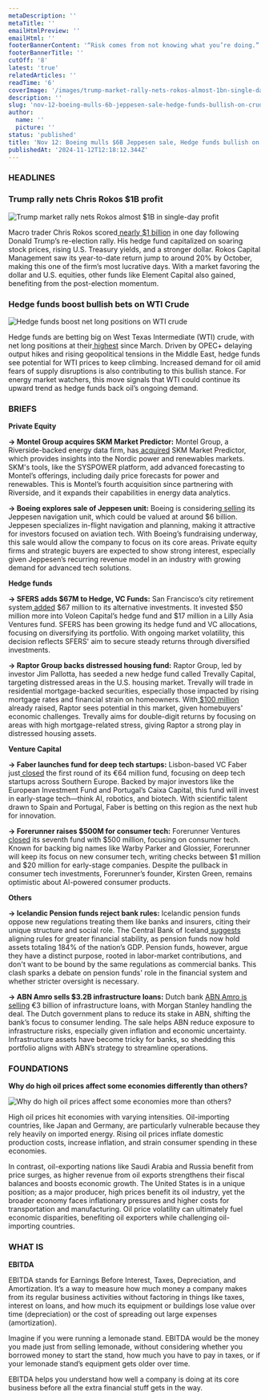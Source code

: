```yaml
---
metaDescription: ''
metaTitle: ''
emailHtmlPreview: ''
emailHtml: ''
footerBannerContent: '“Risk comes from not knowing what you’re doing.” — Warren Buffett'
footerBannerTitle: ''
cutOff: '8'
latest: 'true'
relatedArticles: ''
readTime: '6'
coverImage: '/images/trump-market-rally-nets-rokos-almost-1bn-single-day-profit-YyND.webp'
description: ''
slug: 'nov-12-boeing-mulls-6b-jeppesen-sale-hedge-funds-bullish-on-crude'
author:
  name: ''
  picture: ''
status: 'published'
title: 'Nov 12: Boeing mulls $6B Jeppesen sale, Hedge funds bullish on crude'
publishedAt: '2024-11-12T12:18:12.344Z'
---
```


### HEADLINES

### Trump rally nets Chris Rokos $1B profit

![Trump market rally nets Rokos almost $1B in single-day profit](/images/trump-market-rally-nets-rokos-almost-1bn-single-day-profit-MzND.webp)

Macro trader Chris Rokos scored[ nearly $1 billion](https://www.hedgeweek.com/trump-market-rally-nets-rokos-almost-1bn-single-day-profit/) in one day following Donald Trump’s re-election rally. His hedge fund capitalized on soaring stock prices, rising U.S. Treasury yields, and a stronger dollar. Rokos Capital Management saw its year-to-date return jump to around 20% by October, making this one of the firm’s most lucrative days. With a market favoring the dollar and U.S. equities, other funds like Element Capital also gained, benefiting from the post-election momentum.

### Hedge funds boost bullish bets on WTI Crude

![Hedge funds boost net long positions on WTI crude](/images/hedge-funds-up-bullish-wti-bets-to-highest-level-since-march-g2Nj.webp)

Hedge funds are betting big on West Texas Intermediate (WTI) crude, with net long positions at their[ highest](https://www.hedgeweek.com/hedge-funds-up-bullish-wti-bets-to-highest-level-since-march/#:~:text=Hedge%20funds%20have%20boosted%20their,to%20a%20report%20by%20Bloomberg.) since March. Driven by OPEC+ delaying output hikes and rising geopolitical tensions in the Middle East, hedge funds see potential for WTI prices to keep climbing. Increased demand for oil amid fears of supply disruptions is also contributing to this bullish stance. For energy market watchers, this move signals that WTI could continue its upward trend as hedge funds back oil’s ongoing demand.

### BRIEFS

**Private Equity**

**→ Montel Group acquires SKM Market Predictor:** Montel Group, a Riverside-backed energy data firm, has[ acquired](https://www.privateequitywire.co.uk/riversides-montel-group-to-acquire-skm-market-predictor/) SKM Market Predictor, which provides insights into the Nordic power and renewables markets. SKM's tools, like the SYSPOWER platform, add advanced forecasting to Montel’s offerings, including daily price forecasts for power and renewables. This is Montel’s fourth acquisition since partnering with Riverside, and it expands their capabilities in energy data analytics.

**→ Boeing explores sale of Jeppesen unit:** Boeing is considering[ selling](https://www.privateequitywire.co.uk/boeing-mulls-6bn-sale-of-jeppesen-navigation-unit-piquing-pe-interest/#:~:text=Boeing%20is%20evaluating%20a%20potential,a%20report%20by%20Bloomberg%20News.) its Jeppesen navigation unit, which could be valued at around $6 billion. Jeppesen specializes in-flight navigation and planning, making it attractive for investors focused on aviation tech. With Boeing’s fundraising underway, this sale would allow the company to focus on its core areas. Private equity firms and strategic buyers are expected to show strong interest, especially given Jeppesen’s recurring revenue model in an industry with growing demand for advanced tech solutions.

**Hedge funds**

**→ SFERS adds $67M to Hedge, VC Funds:** San Francisco’s city retirement system[ added](https://www.privateequitywire.co.uk/sfers-ups-hedge-fund-and-vc-fund-allocations-by-67m/) $67 million to its alternative investments. It invested $50 million more into Voleon Capital’s hedge fund and $17 million in a Lilly Asia Ventures fund. SFERS has been growing its hedge fund and VC allocations, focusing on diversifying its portfolio. With ongoing market volatility, this decision reflects SFERS' aim to secure steady returns through diversified investments.

**→ Raptor Group backs distressed housing fund:** Raptor Group, led by investor Jim Pallotta, has seeded a new hedge fund called Trevally Capital, targeting distressed areas in the U.S. housing market. Trevally will trade in residential mortgage-backed securities, especially those impacted by rising mortgage rates and financial strain on homeowners. With[ $100 million](https://www.hedgeweek.com/raptor-group-invests-in-hedge-fund-targeting-distressed-us-housing-market/) already raised, Raptor sees potential in this market, given homebuyers' economic challenges. Trevally aims for double-digit returns by focusing on areas with high mortgage-related stress, giving Raptor a strong play in distressed housing assets.

**Venture Capital**

**→ Faber launches fund for deep tech startups:** Lisbon-based VC Faber just[ closed](https://techcrunch.com/2024/11/06/faber-launches-third-vc-fund-with-34m-first-close-aims-for-64m/) the first round of its €64 million fund, focusing on deep tech startups across Southern Europe. Backed by major investors like the European Investment Fund and Portugal’s Caixa Capital, this fund will invest in early-stage tech—think AI, robotics, and biotech. With scientific talent drawn to Spain and Portugal, Faber is betting on this region as the next hub for innovation.

**→ Forerunner raises $500M for consumer tech:** Forerunner Ventures [closed](https://pitchbook.com/news/articles/forerunner-consumer-tech-vc-that-backed-warby-parker-away-raises-500m-fund-vii) its seventh fund with $500 million, focusing on consumer tech. Known for backing big names like Warby Parker and Glossier, Forerunner will keep its focus on new consumer tech, writing checks between $1 million and $20 million for early-stage companies. Despite the pullback in consumer tech investments, Forerunner’s founder, Kirsten Green, remains optimistic about AI-powered consumer products.

**Others**

**→ Icelandic Pension funds reject bank rules:** Icelandic pension funds oppose new regulations treating them like banks and insurers, citing their unique structure and social role. The Central Bank of Iceland[ suggests](https://www.ipe.com/news/icelands-pension-funds-reject-idea-of-subjecting-them-to-bank-rules/10076748.article) aligning rules for greater financial stability, as pension funds now hold assets totaling 184% of the nation’s GDP. Pension funds, however, argue they have a distinct purpose, rooted in labor-market contributions, and don't want to be bound by the same regulations as commercial banks. This clash sparks a debate on pension funds' role in the financial system and whether stricter oversight is necessary.

**→ ABN Amro sells $3.2B infrastructure loans:** Dutch bank [ABN Amro is selling](https://www.bloomberg.com/news/articles/2024-11-11/abn-amro-puts-3-billion-of-infrastructure-loans-up-for-sale?srnd=phx-alternative-investments) €3 billion of infrastructure loans, with Morgan Stanley handling the deal. The Dutch government plans to reduce its stake in ABN, shifting the bank’s focus to consumer lending. The sale helps ABN reduce exposure to infrastructure risks, especially given inflation and economic uncertainty. Infrastructure assets have become tricky for banks, so shedding this portfolio aligns with ABN’s strategy to streamline operations.

### FOUNDATIONS

**Why do high oil prices affect some economies differently than others?**

![Why do high oil prices affect some economies more than others?](/images/why-do-high-oil-prices-affect-some-economies-more-than-others-M0Mj.webp)

High oil prices hit economies with varying intensities. Oil-importing countries, like Japan and Germany, are particularly vulnerable because they rely heavily on imported energy. Rising oil prices inflate domestic production costs, increase inflation, and strain consumer spending in these economies.

In contrast, oil-exporting nations like Saudi Arabia and Russia benefit from price surges, as higher revenue from oil exports strengthens their fiscal balances and boosts economic growth. The United States is in a unique position; as a major producer, high prices benefit its oil industry, yet the broader economy faces inflationary pressures and higher costs for transportation and manufacturing. Oil price volatility can ultimately fuel economic disparities, benefiting oil exporters while challenging oil-importing countries.

### WHAT IS

**EBITDA**

EBITDA stands for Earnings Before Interest, Taxes, Depreciation, and Amortization. It’s a way to measure how much money a company makes from its regular business activities without factoring in things like taxes, interest on loans, and how much its equipment or buildings lose value over time (depreciation) or the cost of spreading out large expenses (amortization).

Imagine if you were running a lemonade stand. EBITDA would be the money you made just from selling lemonade, without considering whether you borrowed money to start the stand, how much you have to pay in taxes, or if your lemonade stand’s equipment gets older over time.

EBITDA helps you understand how well a company is doing at its core business before all the extra financial stuff gets in the way.